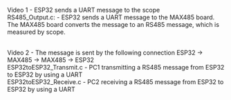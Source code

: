 Video 1 - ESP32 sends a UART message to the scope<br>
RS485_Output.c: - ESP32 sends a UART message to the MAX485 board. The MAX485 board converts the message to an RS485 message, which is measured by scope.<br><br>

Video 2 - The message is sent by the following connection ESP32 -> MAX485 -> MAX485 -> ESP32 <br>
ESP32toESP32_Transmit.c - PC1 transmitting a RS485 message from ESP32 to ESP32 by using a UART <br>
ESP32toESP32_Receive.c - PC2 receiving a RS485 message from ESP32 to ESP32 by using a UART <br>

